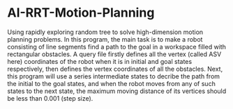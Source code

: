 # AI-RRT-Motion-Planning

Using rapidly exploring random tree to solve high-dimension motion planning problems. In this program, the main task is to make a robot consisting of line segments find a path to the goal in a workspace filled with rectangular obstacles. A query file firstly defines all the vertex (called ASV here) coordinates of the robot when it is in initial and goal states respectively, then defines the vertex coordinates of all the obstacles. Next, this program will use a series intermediate states to decribe the path from the initial to the goal states, and when the robot moves from any of such states to the next state, the maximum moving distance of its vertices should be less than 0.001 (step size).
